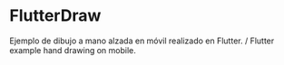 # FlutterDraw
Ejemplo de dibujo a mano alzada en móvil realizado en Flutter. / Flutter example hand drawing on mobile.
